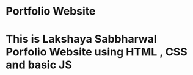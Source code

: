 # Portfolio Website 

# This is Lakshaya Sabbharwal Porfolio Website using HTML , CSS and basic  JS
